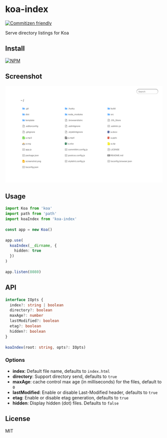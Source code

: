 # koa-index

[![Commitizen friendly](https://img.shields.io/badge/commitizen-friendly-brightgreen.svg)](http://commitizen.github.io/cz-cli/)

Serve directory listings for Koa

## Install

[![NPM](https://nodei.co/npm/koa-index.png?downloads=true&downloadRank=true&stars=true)](https://nodei.co/npm/koa-index/)

## Screenshot

![screenshot](./screenshot.png)

## Usage

```ts
import Koa from 'koa'
import path from 'path'
import koaIndex from 'koa-index'

const app = new Koa()

app.use(
  koaIndex(__dirname, {
    hidden: true
  })
)

app.listen(8080)
```

## API

```ts
interface IOpts {
  index?: string | boolean
  directory?: boolean
  maxAge?: number
  lastModified?: boolean
  etag?: boolean
  hidden?: boolean
}

koaIndex(root: string, opts?: IOpts)
```

### Options

- **index**: Default file name, defaults to `index.html`
- **directory**: Support directory send, defaults to `true`
- **maxAge**: cache control max age (in milliseconds) for the files, default to `0`
- **lastModified**: Enable or disable Last-Modified header, defaults to `true`
- **etag**: Enable or disable etag generation, defaults to `true`
- **hidden**: Display hidden (dot) files. Defaults to `false`

## License

MIT
